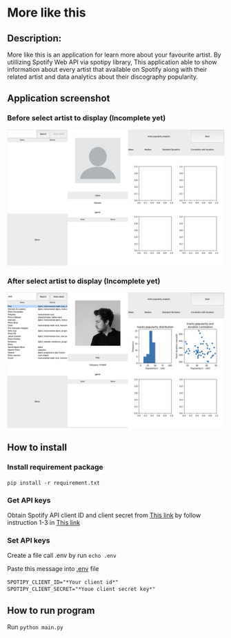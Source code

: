 # More like this

## Description: 

More like this is an application for learn more about your favourite artist. By utillizing Spotify Web API via spotipy library, This application able to show information about every artist that available on Spotify along with their related artist and data analytics about their discography popularity.

## Application screenshot

### Before select artist to display (Incomplete yet)
![Link Name](screenshot/artist_not_select.png) 

### After select artist to display (Incomplete yet)
![Link Name](screenshot/artist_selected.png) 

## How to install

### Install requirement package
```pip install -r requirement.txt```

### Get API keys
Obtain Spotify API client ID and client secret from [This link](https://developer.spotify.com/dashboard) 
by follow instruction 1-3 in [This link](https://stevesie.com/docs/pages/spotify-client-id-secret-developer-api) 

### Set API keys

Create a file call .env by run `echo .env`

Paste this message into [.env](.env) file
```
SPOTIPY_CLIENT_ID="*Your client id*"
SPOTIPY_CLIENT_SECRET="*Youe client secret key*"
```

## How to run program
Run `python main.py`